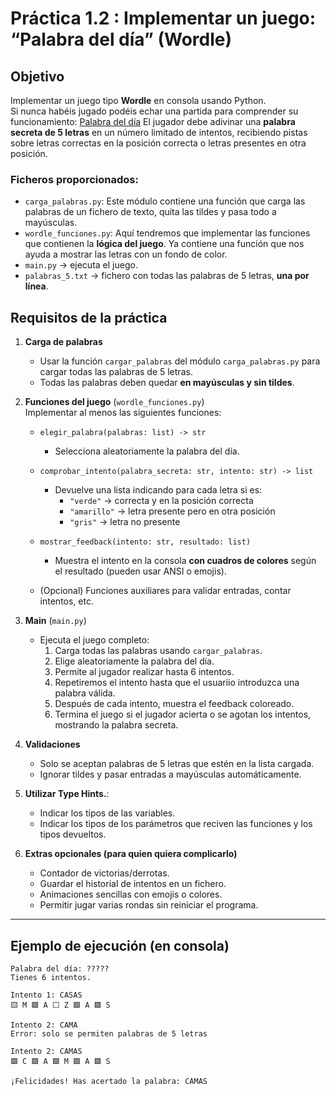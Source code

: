 # Práctica 1.2 : Implementar un juego: “Palabra del día” (Wordle)

## Objetivo

Implementar un juego tipo **Wordle** en consola usando Python.  
Si nunca habéis jugado podéis echar una partida para comprender su funcionamiento: [Palabra del día](https://lapalabradeldia.com/)
El jugador debe adivinar una **palabra secreta de 5 letras** en un número limitado de intentos, recibiendo pistas sobre letras correctas en la posición correcta o letras presentes en otra posición.

### Ficheros proporcionados:

- `carga_palabras.py`: Este módulo contiene una función que carga las palabras de un fichero de texto, quita las tildes y pasa todo a mayúsculas.
- `wordle_funciones.py`: Aquí tendremos que implementar las funciones que contienen la **lógica del juego**. Ya contiene una función que nos ayuda a mostrar las letras con un fondo de color.
- `main.py` → ejecuta el juego.
- `palabras_5.txt` → fichero con todas las palabras de 5 letras, **una por línea**.

## Requisitos de la práctica

1. **Carga de palabras**

   - Usar la función `cargar_palabras` del módulo `carga_palabras.py` para cargar todas las palabras de 5 letras.
   - Todas las palabras deben quedar **en mayúsculas y sin tildes**.

2. **Funciones del juego** (`wordle_funciones.py`)  
   Implementar al menos las siguientes funciones:

   - `elegir_palabra(palabras: list) -> str`

     - Selecciona aleatoriamente la palabra del día.

   - `comprobar_intento(palabra_secreta: str, intento: str) -> list`

     - Devuelve una lista indicando para cada letra si es:
       - `"verde"` → correcta y en la posición correcta
       - `"amarillo"` → letra presente pero en otra posición
       - `"gris"` → letra no presente

   - `mostrar_feedback(intento: str, resultado: list)`

     - Muestra el intento en la consola **con cuadros de colores** según el resultado (pueden usar ANSI o emojis).

   - (Opcional) Funciones auxiliares para validar entradas, contar intentos, etc.

3. **Main** (`main.py`)

   - Ejecuta el juego completo:
     1. Carga todas las palabras usando `cargar_palabras`.
     2. Elige aleatoriamente la palabra del día.
     3. Permite al jugador realizar hasta 6 intentos.
     4. Repetiremos el intento hasta que el usuariio introduzca una palabra válida.
     5. Después de cada intento, muestra el feedback coloreado.
     6. Termina el juego si el jugador acierta o se agotan los intentos, mostrando la palabra secreta.

4. **Validaciones**

   - Solo se aceptan palabras de 5 letras que estén en la lista cargada.
   - Ignorar tildes y pasar entradas a mayúsculas automáticamente.

5. **Utilizar Type Hints.**: 
   - Indicar los tipos de las variables.
   - Indicar los tipos de los parámetros que reciven las funciones y los tipos devueltos.
   
6. **Extras opcionales (para quien quiera complicarlo)**
   - Contador de victorias/derrotas.
   - Guardar el historial de intentos en un fichero.
   - Animaciones sencillas con emojis o colores.
   - Permitir jugar varias rondas sin reiniciar el programa.

---

## Ejemplo de ejecución (en consola)

```shell
Palabra del día: ?????
Tienes 6 intentos.

Intento 1: CASAS
🟨 M 🟩 A ⬜ Z 🟩 A 🟩 S

Intento 2: CAMA
Error: solo se permiten palabras de 5 letras

Intento 2: CAMAS
🟩 C 🟩 A 🟩 M 🟩 A 🟩 S

¡Felicidades! Has acertado la palabra: CAMAS
```

